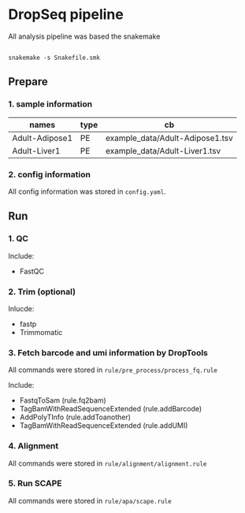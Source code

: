 
# DropSeq pipeline

All analysis pipeline was based the snakemake

```shell

snakemake -s Snakefile.smk

```
## Prepare

### 1. sample information

| names          | type | cb                              |
| -------------- | ---- | ------------------------------- |
| Adult-Adipose1 | PE   | example_data/Adult-Adipose1.tsv |
| Adult-Liver1   | PE   | example_data/Adult-Liver1.tsv   |


### 2. config information

All config information was stored in `config.yaml`.

## Run

### 1. QC

Include:
 - FastQC

### 2. Trim (optional)

Inlucde:

 - fastp
 - Trimmomatic

### 3. Fetch barcode and umi information by DropTools
All commands were stored in `rule/pre_process/process_fq.rule`

Include:
 - FastqToSam (rule.fq2bam)
 - TagBamWithReadSequenceExtended (rule.addBarcode)
 - AddPolyTInfo (rule.addToanother)
 - TagBamWithReadSequenceExtended (rule.addUMI)

### 4. Alignment

All commands were stored in `rule/alignment/alignment.rule`


### 5. Run SCAPE

All commands were stored in `rule/apa/scape.rule`
